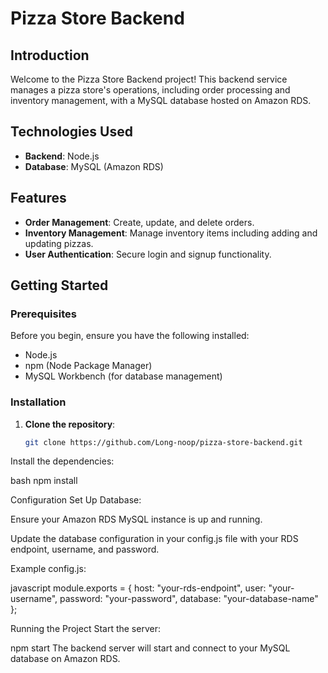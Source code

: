 # Pizza Store Backend

## Introduction
Welcome to the Pizza Store Backend project! This backend service manages a pizza store's operations, including order processing and inventory management, with a MySQL database hosted on Amazon RDS.

## Technologies Used
- **Backend**: Node.js
- **Database**: MySQL (Amazon RDS)

## Features
- **Order Management**: Create, update, and delete orders.
- **Inventory Management**: Manage inventory items including adding and updating pizzas.
- **User Authentication**: Secure login and signup functionality.

## Getting Started

### Prerequisites
Before you begin, ensure you have the following installed:
- Node.js
- npm (Node Package Manager)
- MySQL Workbench (for database management)

### Installation
1. **Clone the repository**:
   ```bash
   git clone https://github.com/Long-noop/pizza-store-backend.git
   
Install the dependencies:

bash
npm install

Configuration
Set Up Database:

Ensure your Amazon RDS MySQL instance is up and running.

Update the database configuration in your config.js file with your RDS endpoint, username, and password.

Example config.js:

javascript
module.exports = {
  host: "your-rds-endpoint",
  user: "your-username",
  password: "your-password",
  database: "your-database-name"
};

Running the Project
Start the server:

npm start
The backend server will start and connect to your MySQL database on Amazon RDS.
